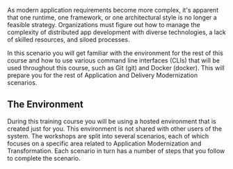 As modern application requirements become more complex, it's apparent that one runtime, one framework, or one architectural style is no longer a feasible strategy. Organizations must figure out how to manage the complexity of distributed app development with diverse technologies, a lack of skilled resources, and siloed processes.

In this scenario you will get familiar with the environment for the rest of this course and how to use various command line interfaces (CLIs) that will be used throughout this course, such as Git (git) and Docker (docker). This will prepare you for the rest of Application and Delivery Modernization scenarios.

## The Environment

During this training course you will be using a hosted environment that is created just for you. This environment is not shared with other users of the system. The workshops are split into several scenarios, each of which focuses on a specific area related to Application Modernization and Transformation. Each scenario in turn has a number of steps that you follow to complete the scenario.